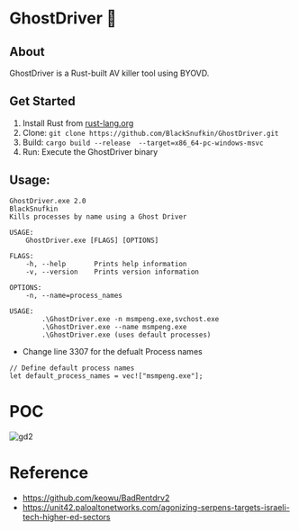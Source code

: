 # GhostDriver 👻

## About
GhostDriver is a Rust-built AV killer tool using BYOVD.

## Get Started
1. Install Rust from [rust-lang.org](https://www.rust-lang.org)
2. Clone: `git clone https://github.com/BlackSnufkin/GhostDriver.git`
3. Build: `cargo build --release  --target=x86_64-pc-windows-msvc`
4. Run: Execute the GhostDriver binary


## Usage:
```text
GhostDriver.exe 2.0
BlackSnufkin
Kills processes by name using a Ghost Driver

USAGE:
    GhostDriver.exe [FLAGS] [OPTIONS]

FLAGS:
    -h, --help       Prints help information
    -v, --version    Prints version information

OPTIONS:
    -n, --name=process_names

USAGE:
        .\GhostDriver.exe -n msmpeng.exe,svchost.exe
        .\GhostDriver.exe --name msmpeng.exe
        .\GhostDriver.exe (uses default processes)

```
- Change line 3307 for the defualt Process names

```text
// Define default process names
let default_process_names = vec!["msmpeng.exe"];
```


# POC

![gd2](https://github.com/BlackSnufkin/GhostDriver/assets/61916899/0b465997-c3ea-45b5-86da-61e4551636fe)


# Reference
- https://github.com/keowu/BadRentdrv2
- https://unit42.paloaltonetworks.com/agonizing-serpens-targets-israeli-tech-higher-ed-sectors

